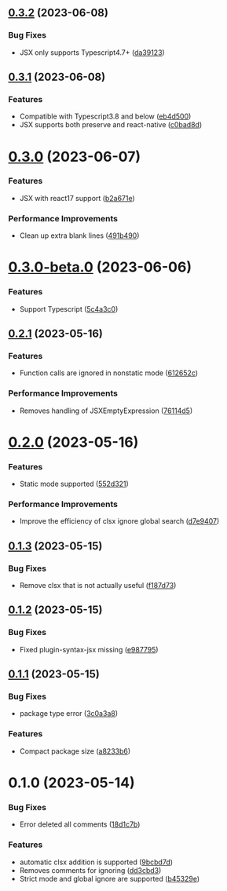 ## [0.3.2](https://github.com/zjx0905/babel-plugin-clsx/compare/v0.3.1...v0.3.2) (2023-06-08)


### Bug Fixes

* JSX only supports Typescript4.7+ ([da39123](https://github.com/zjx0905/babel-plugin-clsx/commit/da391235649726007369d1384d2583550fbaec0e))



## [0.3.1](https://github.com/zjx0905/babel-plugin-clsx/compare/v0.3.0...v0.3.1) (2023-06-08)


### Features

* Compatible with Typescript3.8 and below ([eb4d500](https://github.com/zjx0905/babel-plugin-clsx/commit/eb4d500471b121c732c8770a23c03ad0f1ca2d39))
* JSX supports both preserve and react-native ([c0bad8d](https://github.com/zjx0905/babel-plugin-clsx/commit/c0bad8db789ca59ea629dbefd439240a9e2f97ee))



# [0.3.0](https://github.com/zjx0905/babel-plugin-clsx/compare/v0.3.0-beta.0...v0.3.0) (2023-06-07)


### Features

* JSX with react17 support ([b2a671e](https://github.com/zjx0905/babel-plugin-clsx/commit/b2a671e9b484a2c5147fc857241d9c39dbcf4194))


### Performance Improvements

* Clean up extra blank lines ([491b490](https://github.com/zjx0905/babel-plugin-clsx/commit/491b4904d203c560c08de664750bb1bb918d2bcb))



# [0.3.0-beta.0](https://github.com/zjx0905/babel-plugin-clsx/compare/v0.2.1...v0.3.0-beta.0) (2023-06-06)


### Features

* Support Typescript ([5c4a3c0](https://github.com/zjx0905/babel-plugin-clsx/commit/5c4a3c0d05090965fee77ec1a5d4bf22891172f1))



## [0.2.1](https://github.com/zjx0905/babel-plugin-clsx/compare/v0.2.0...v0.2.1) (2023-05-16)


### Features

* Function calls are ignored in nonstatic mode ([612652c](https://github.com/zjx0905/babel-plugin-clsx/commit/612652c3f68b2f8df019eef8c5238fb0a62e254b))


### Performance Improvements

* Removes handling of JSXEmptyExpression ([76114d5](https://github.com/zjx0905/babel-plugin-clsx/commit/76114d57a4b6ad1c388719d33efbc0b7d344e29c))



# [0.2.0](https://github.com/zjx0905/babel-plugin-clsx/compare/v0.1.3...v0.2.0) (2023-05-16)


### Features

* Static mode supported ([552d321](https://github.com/zjx0905/babel-plugin-clsx/commit/552d32139cde29d77f68cb0c73dbbc45396fe6e5))


### Performance Improvements

* Improve the efficiency of clsx ignore global search ([d7e9407](https://github.com/zjx0905/babel-plugin-clsx/commit/d7e9407f9dd82a93420a76d6d7756a6d5a8063e2))



## [0.1.3](https://github.com/zjx0905/babel-plugin-clsx/compare/v0.1.2...v0.1.3) (2023-05-15)


### Bug Fixes

* Remove clsx that is not actually useful ([f187d73](https://github.com/zjx0905/babel-plugin-clsx/commit/f187d73999b1dc817388a80e481ff6b2358467a7))



## [0.1.2](https://github.com/zjx0905/babel-plugin-clsx/compare/v0.1.1...v0.1.2) (2023-05-15)


### Bug Fixes

* Fixed plugin-syntax-jsx missing ([e987795](https://github.com/zjx0905/babel-plugin-clsx/commit/e987795fc361addd5185c2178b4623a25af94d37))



## [0.1.1](https://github.com/zjx0905/babel-plugin-clsx/compare/v0.1.0...v0.1.1) (2023-05-15)


### Bug Fixes

* package type error ([3c0a3a8](https://github.com/zjx0905/babel-plugin-clsx/commit/3c0a3a83b16a84cf6ddb01246931096c76fcd677))


### Features

* Compact package size ([a8233b6](https://github.com/zjx0905/babel-plugin-clsx/commit/a8233b62c1b408bfc5e4d7ff09db0ce7a7e3d6e2))



# 0.1.0 (2023-05-14)


### Bug Fixes

* Error deleted all comments ([18d1c7b](https://github.com/zjx0905/babel-plugin-clsx/commit/18d1c7b10a9538df9d342ae53e90b88a84ce9c28))


### Features

* automatic clsx addition is supported ([9bcbd7d](https://github.com/zjx0905/babel-plugin-clsx/commit/9bcbd7d9eb880bd231d482914341aef86fe4f555))
* Removes comments for ignoring ([dd3cbd3](https://github.com/zjx0905/babel-plugin-clsx/commit/dd3cbd39f292c32cbfa12581238d9f49e1849507))
* Strict mode and global ignore are supported ([b45329e](https://github.com/zjx0905/babel-plugin-clsx/commit/b45329e1c2814092c7743907a1c336284067f545))



